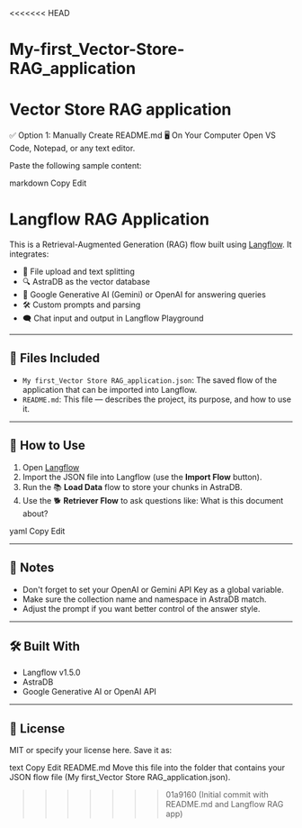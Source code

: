 <<<<<<< HEAD
# My-first_Vector-Store-RAG_application
Vector Store RAG application
=======
﻿✅ Option 1: Manually Create README.md
🖥️ On Your Computer
Open VS Code, Notepad, or any text editor.

Paste the following sample content:

markdown
Copy
Edit
# Langflow RAG Application

This is a Retrieval-Augmented Generation (RAG) flow built using [Langflow](https://docs.langflow.org/). It integrates:

- 📂 File upload and text splitting
- 🔍 AstraDB as the vector database
- 🧠 Google Generative AI (Gemini) or OpenAI for answering queries
- 🛠️ Custom prompts and parsing
- 🗨️ Chat input and output in Langflow Playground

---

## 📁 Files Included

- `My first_Vector Store RAG_application.json`: The saved flow of the application that can be imported into Langflow.
- `README.md`: This file — describes the project, its purpose, and how to use it.

---

## 🚀 How to Use

1. Open [Langflow](https://docs.langflow.org/)
2. Import the JSON file into Langflow (use the **Import Flow** button).
3. Run the 📚 **Load Data** flow to store your chunks in AstraDB.
4. Use the 🐕 **Retriever Flow** to ask questions like:
What is this document about?

yaml
Copy
Edit

---

## 📌 Notes

- Don't forget to set your OpenAI or Gemini API Key as a global variable.
- Make sure the collection name and namespace in AstraDB match.
- Adjust the prompt if you want better control of the answer style.

---

## 🛠️ Built With

- Langflow v1.5.0
- AstraDB
- Google Generative AI or OpenAI API

---

## 📜 License

MIT or specify your license here.
Save it as:

text
Copy
Edit
README.md
Move this file into the folder that contains your JSON flow file (My first_Vector Store RAG_application.json).
>>>>>>> 01a9160 (Initial commit with README.md and Langflow RAG app)

